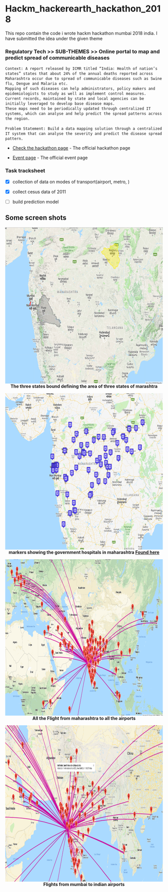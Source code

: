 # Hackm_hackerearth_hackathon_2018


This repo contain the code i wrote hackm hackathon mumbai 2018 india.
I have submitted the idea under the given theme

### Regulatory Tech >> SUB-THEMES >>  Online portal to map and predict spread of communicable diseases


```
Context: A report released by ICMR titled “India: Health of nation’s states” states that about 24% of the annual deaths reported across Maharashtra occur due to spread of communicable diseases such as Swine flu, Dengue and Malaria etc. 
Mapping of such diseases can help administrators, policy makers and epidemiologists to study as well as implement control measures. 
Current records, maintained by state and local agencies can be initially leveraged to develop base disease maps.
These maps need to be periodically updated through centralized IT systems, which can analyse and help predict the spread patterns across the region.

Problem Statement: Build a data mapping solution through a centralized IT system that can analyse the severity and predict the disease spread pattern.
```

* [Check the hackathon page](https://www.hackerearth.com/sprints/hackm/) - The official hackathon  page

* [Event page](http://mumbaifintechfest.maharashtra.gov.in/terms-and-conditions-for-innovation-challenge/
) - The official  event page



### Task tracksheet
- [x] collection of data on modes of transport(airport, metro, )
- [x] collect cesus data of 2011

- [ ] build prediction model

## Some screen shots
<p align="center">
  <img align="center" width="700" height="500" src="https://github.com/mayuresh098/Hackm_hackerearth_hackathon_2018/blob/master/images/three_states.PNG" alt="Maharashtra district area bound">
  </br>
                    <b>The three states bound defining the area of three states of marashtra </b>
 </p>

<p align="center">
  <img align="center" width="700" height="500" src="https://github.com/mayuresh098/Hackm_hackerearth_hackathon_2018/blob/master/images/govt_hospital_maharashtra.PNG" alt="Maharashtra govt hospitals on markers">
  </br>
  <b>markers showing the government hospitals in maharashtra <a href="https://sadm.maharashtra.gov.in/sadm/en/getListofHospitals.gov"> Found here</a>
  </b>
</p>


<p align="center">
  <img align="center" width="900" height="500" src="https://github.com/mayuresh098/Hackm_hackerearth_hackathon_2018/blob/master/images/airport2.PNG" alt="Maharashtra flight paths">
  </br>
  <b>All the Flight from maharashtra to all the airports
  </b>
</p>

<p align="center">
  <img align="center" width="900" height="500" src="https://github.com/mayuresh098/Hackm_hackerearth_hackathon_2018/blob/master/images/airport3.PNG" alt="Maharashtra flight paths">
  </br>
  <b>Flights from mumbai to indian airports
  </b>
</p>



